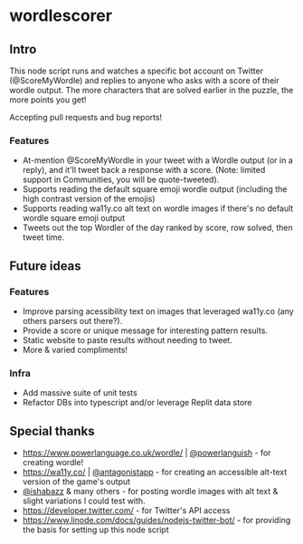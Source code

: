 # wordlescorer

## Intro
This node script runs and watches a specific bot account on Twitter (@ScoreMyWordle) and replies to anyone who asks with a score of their wordle output. The more characters that are solved earlier in the puzzle, the more points you get!

Accepting pull requests and bug reports!

### Features
* At-mention @ScoreMyWordle in your tweet with a Wordle output (or in a reply), and it'll tweet back a response with a score. (Note: limited support in Communities, you will be quote-tweeted).
* Supports reading the default square emoji wordle output (including the high contrast version of the emojis)
* Supports reading wa11y.co alt text on wordle images if there's no default wordle square emoji output
* Tweets out the top Wordler of the day ranked by score, row solved, then tweet time.

## Future ideas

### Features
* Improve parsing acessibility text on images that leveraged wa11y.co (any others parsers out there?).
* Provide a score or unique message for interesting pattern results.
* Static website to paste results without needing to tweet.
* More & varied compliments!

### Infra
* Add massive suite of unit tests
* Refactor DBs into typescript and/or leverage Replit data store


## Special thanks
* https://www.powerlanguage.co.uk/wordle/ | [@powerlanguish](https://twitter.com/powerlanguish) - for creating wordle!
* https://wa11y.co/ | [@antagonistapp](https://twitter.com/antagonistapp) - for creating an accessible alt-text version of the game's output
* [@ishabazz](https://twitter.com/ishabazz) & many others - for posting wordle images with alt text & slight variations I could test with.
* https://developer.twitter.com/ - for Twitter's API access 
* https://www.linode.com/docs/guides/nodejs-twitter-bot/ - for providing the basis for setting up this node script